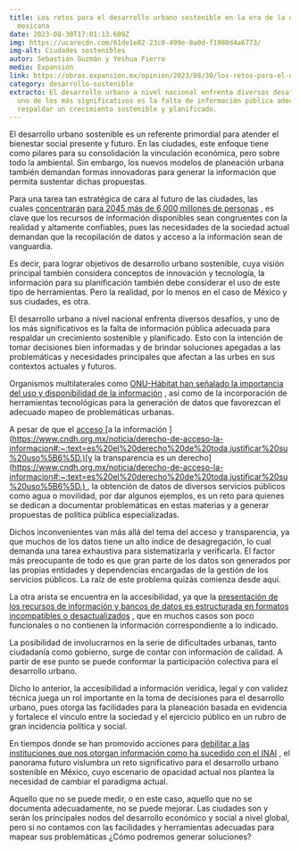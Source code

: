 ```yaml
---
title: Los retos para el desarrollo urbano sostenible en la era de la opacidad
  mexicana
date: 2023-08-30T17:01:13.609Z
img: https://ucarecdn.com/61de1e82-23c0-499e-8a0d-f1980d4a6773/
img-alt: Ciudades sostenibles
autor: Sebastián Guzmán y Yeshua Fierro
medio: Expansión
link: https://obras.expansion.mx/opinion/2023/08/30/los-retos-para-el-desarrollo-urbano-sostenible-en-la-era-de-la-opacidad-mexicana?_gl=1*z6y6wn*_ga*MjA0MzE4MjE3NC4xNjY3ODQwOTU2*_ga_0SB2V0KTR2*MTY5MzQxMjY3Mi4zMS4xLjE2OTM0MTQzODUuNTkuMC4w
category: desarrollo-sostenible
extracto: El desarrollo urbano a nivel nacional enfrenta diversos desafíos, y
  uno de los más significativos es la falta de información pública adecuada para
  respaldar un crecimiento sostenible y planificado.
---
```

El desarrollo urbano sostenible es un referente primordial para atender el bienestar social presente y futuro. En las ciudades, este enfoque tiene como pilares para su consolidación la vinculación económica, pero sobre todo la ambiental. Sin embargo, los nuevos modelos de planeación urbana también demandan formas innovadoras para generar la información que permita sustentar dichas propuestas.

Para una tarea tan estratégica de cara al futuro de las ciudades, las cuales [concentrarán](https://www.bancomundial.org/es/topic/urbandevelopment/overview) [para 2045 más de 6,000 millones de personas](https://www.bancomundial.org/es/topic/urbandevelopment/overview) , es clave que los recursos de información disponibles sean congruentes con la realidad y altamente confiables, pues las necesidades de la sociedad actual demandan que la recopilación de datos y acceso a la información sean de vanguardia.

Es decir, para lograr objetivos de desarrollo urbano sostenible, cuya visión principal también considera conceptos de innovación y tecnología, la información para su planificación también debe considerar el uso de este tipo de herramientas. Pero la realidad, por lo menos en el caso de México y sus ciudades, es otra.

El desarrollo urbano a nivel nacional enfrenta diversos desafíos, y uno de los más significativos es la falta de información pública adecuada para respaldar un crecimiento sostenible y planificado. Esto con la intención de tomar decisiones bien informadas y de brindar soluciones apegadas a las problemáticas y necesidades principales que afectan a las urbes en sus contextos actuales y futuros.

Organismos multilaterales como [ONU-Hábitat han señalado la importancia del uso y disponibilidad de la información](https://publicacionesonuhabitat.org/onuhabitatmexico/Nueva-Agenda-Urbana-Ilustrada.pdf) , así como de la incorporación de herramientas tecnológicas para la generación de datos que favorezcan el adecuado mapeo de problemáticas urbanas.

A pesar de que el [acceso ](https://www.cndh.org.mx/noticia/derecho-de-acceso-la-informacion#:~:text=es%20el%20derecho%20de%20toda,justificar%20su%20uso%5B6%5D.)[a la información ](https://www.cndh.org.mx/noticia/derecho-de-acceso-la-informacion#:~:text=es%20el%20derecho%20de%20toda,justificar%20su%20uso%5B6%5D.)[y la transparencia es un derecho](https://www.cndh.org.mx/noticia/derecho-de-acceso-la-informacion#:~:text=es%20el%20derecho%20de%20toda,justificar%20su%20uso%5B6%5D.) , la obtención de datos de diversos servicios públicos como agua o movilidad, por dar algunos ejemplos, es un reto para quienes se dedican a documentar problemáticas en estas materias y a generar propuestas de política pública especializadas.

Dichos inconvenientes van más allá del tema del acceso y transparencia, ya que muchos de los datos tiene un alto índice de desagregación, lo cual demanda una tarea exhaustiva para sistematizarla y verificarla. El factor más preocupante de todo es que gran parte de los datos son generados por las propias entidades y dependencias encargadas de la gestión de los servicios públicos. La raíz de este problema quizás comienza desde aquí.

La otra arista se encuentra en la accesibilidad, ya que la [presentación de los recursos de información y bancos de datos es estructurada en formatos incompatibles o desactualizados](https://imco.org.mx/wp-content/uploads/2022/08/Boletin-compras-estatales_IMCO_20220816.pdf) , que en muchos casos son poco funcionales o no contienen la información correspondiente a lo indicado.

La posibilidad de involucrarnos en la serie de dificultades urbanas, tanto ciudadanía como gobierno, surge de contar con información de calidad. A partir de ese punto se puede conformar la participación colectiva para el desarrollo urbano.

Dicho lo anterior, la accesibilidad a información verídica, legal y con validez técnica juega un rol importante en la toma de decisiones para el desarrollo urbano, pues otorga las facilidades para la planeación basada en evidencia y fortalece el vínculo entre la sociedad y el ejercicio público en un rubro de gran incidencia política y social.

En tiempos donde se han promovido acciones para [debilitar a las instituciones que nos otorgan información como ha sucedido con el INAI](https://contralacorrupcion.mx/no-da-igual-que-el-inai-exista-o-no/) , el panorama futuro vislumbra un reto significativo para el desarrollo urbano sostenible en México, cuyo escenario de opacidad actual nos plantea la necesidad de cambiar el paradigma actual.

Aquello que no se puede medir, o en este caso, aquello que no se documenta adecuadamente, no se puede mejorar. Las ciudades son y serán los principales nodos del desarrollo económico y social a nivel global, pero si no contamos con las facilidades y herramientas adecuadas para mapear sus problemáticas ¿Cómo podremos generar soluciones?